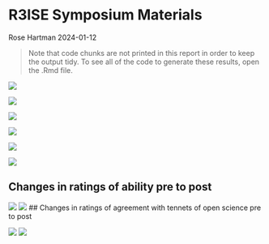 R3ISE Symposium Materials
================
Rose Hartman
2024-01-12

> Note that code chunks are not printed in this report in order to keep
> the output tidy. To see all of the code to generate these results,
> open the .Rmd file.

![](../figures/ability_boxplot.png)

![](../figures/ability_lineplot.png)

![](../figures/ability_lineplot_mean.png)

![](../figures/openscience_boxplot.png)

![](../figures/openscience_lineplot.png)

![](../figures/openscience_lineplot_mean.png)

## Changes in ratings of ability pre to post

![](../figures/ability_likert1.png) ![](../figures/ability_likert2.png)
\## Changes in ratings of agreement with tennets of open science pre to
post

![](../figures/openscience_likert1.png)
![](../figures/openscience_likert2.png)
